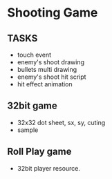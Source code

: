 # Shooting Game
## TASKS

* touch event
* enemy's shoot drawing
* bullets multi drawing
* enemy's shoot hit script
* hit effect animation


## 32bit game
* 32x32 dot sheet, sx, sy, cuting
* sample

## Roll Play game
* 32bit player resource.

